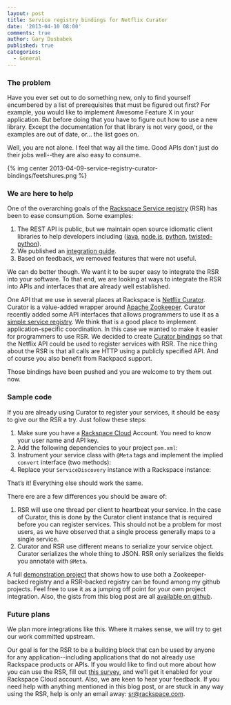 ```yaml
---
layout: post
title: Service registry bindings for Netflix Curator
date: '2013-04-10 08:00'
comments: true
author: Gary Dusbabek
published: true
categories:
  - General
---
```


### The problem

Have you ever set out to do something new, only to find yourself encumbered by a list of prerequisites that
must be figured out first?  For example, you would like to implement Awesome Feature X in your application.
But before doing that you have to figure out how to use a new library.  Except the documentation for that
library is not very good, or the examples are out of date, or... the list goes on.

<!-- more -->

Well, you are not alone. I feel that way all the time.  Good APIs don’t just do their jobs well--they are
also easy to consume.

{% img center 2013-04-09-service-registry-curator-bindings/feetshures.png %}

### We are here to help

One of the overarching goals of the [Rackspace Service registry](https://dfw.registry.api.rackspacecloud.com/)
(RSR) has been to ease consumption.  Some examples:

1. The REST API is public, but we maintain open source idiomatic client libraries to help developers including
   ([java](https://github.com/racker/java-service-registry-client),
   [node.js](https://github.com/racker/node-service-registry-client),
   [python](https://github.com/racker/python-service-registry-client),
   [twisted-python](https://github.com/racker/python-twisted-service-registry-client)).
2. We published an [integration guide](http://docs.rackspace.com/rsr/api/v1.0/sr-devguide/content/integration-instructions.html).
3. Based on feedback, we removed features that were not useful.

We can do better though.  We want it to be super easy to integrate the RSR into your software.
To that end, we are looking at ways to integrate the RSR into APIs and interfaces that are already
well established.

One API that we use in several places at Rackspace is
[Netflix Curator](https://github.com/netflix/curator).  Curator is a value-added wrapper around
[Apache Zookeeper](http://zookeeper.apache.org/).  Curator recently added some API interfaces that allows programmers
to use it as a [simple service registry](https://github.com/Netflix/curator/wiki/Service-Discovery).  We think that
is a good place to implement application-specific coordination.  In this case we wanted to make it easier for
programmers to use RSR.  We decided to create
[Curator bindings](https://github.com/racker/java-service-registry-client/pull/20) so that the Netflix API could be
used to register services with RSR.  The nice thing about the RSR
is that all calls are HTTP using a publicly specified API.  And of course you also benefit from Rackpacd support.

Those bindings have been pushed and you are welcome to try them out now.

### Sample code

If you are already using Curator to register your services, it should be easy to give our the RSR a try.
Just follow these steps:


1. Make sure you have a [Rackspace Cloud](http://www.rackspace.com/cloud/) Account.  You need to know your user
   name and API key.
2. Add the following dependencies to your project <code>pom.xml</code>:
   <script src="https://gist.github.com/gdusbabek/5338824.js?file=pom_snippet.xml" type="text/javascript"></script>
3. Instrument your service class with <code>@Meta</code> tags and implement the implied <code>convert</code> interface
   (two methods):
   <script src="https://gist.github.com/gdusbabek/5338824.js?file=service_class_0.java" type="text/javascript"></script>
4. Replace your <code>ServiceDiscovery</code> instance with a Rackspace instance:
   <script src="https://gist.github.com/gdusbabek/5338824.js?file=rsr_discovery_build.java" type="text/javascript"></script>

That’s it!  Everything else should work the same.

There ere are a few differences you should be aware of:

1.  RSR will use one thread per client to heartbeat your service.  In the case of Curator, this is done by the
    Curator client instance that is required before you can register services.  This should not be a problem for
    most users, as we have observed that a single process generally maps to a single service.
2.  Curator and RSR use different means to serialize your service object.  Curator serializes the whole thing to
    JSON.  RSR only serializes the fields you annotate with <code>@Meta</code>.

A full [demonstration project](https://github.com/gdusbabek/rsr_curator) that shows how to use both a Zookeeper-backed
registry and a RSR-backed registry can be found among my github projects.  Feel free to use it as a jumping off point
for your own project integration.  Also, the gists from this blog post are all
[available on github](https://gist.github.com/gdusbabek/5338824).

### Future plans

We plan more integrations like this.  Where it makes sense, we will try to get our work committed upstream.

Our goal is for the RSR to be a building block that can be used by anyone for any application--including
applications that do not already use Rackspace products or APIs.  If you would like to find out more about how you can
use the RSR, fill out [this survey](https://surveys.rackspace.com/Survey.aspx?s=f3d6e51580ab4510a564487fafdafdfd),
and we’ll get it enabled for your Rackspace Cloud account.  Also, we are keen to hear your feedback.  If you need help
with anything mentioned in this blog post, or are stuck in any way using the RSR, help is only an email
away: [sr@rackspace.com](mailto://sr@rackspace.com).
